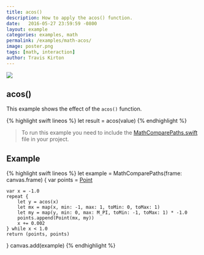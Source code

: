 ```yaml
---
title: acos()
description: How to apply the acos() function.
date:   2016-05-27 23:59:59 -0800
layout: example
categories: examples, math
permalink: /examples/math-acos/
image: poster.png
tags: [math, interaction]
author: Travis Kirton
---
```

![](acos.png)

## acos()
This example shows the effect of the `acos()` function.

{% highlight swift lineos %}
let result = acos(value)
{% endhighlight %}

> To run this example you need to include the [MathComparePaths.swift](https://gist.github.com/C4Framework/0705e9ad451fa2b655075ad72432ca46) file in your project.

## Example
{% highlight swift lineos %}
let example = MathComparePaths(frame: canvas.frame) {
    var points = [Point]()

    var x = -1.0
    repeat {
        let y = acos(x)
        let mx = map(x, min: -1, max: 1, toMin: 0, toMax: 1)
        let my = map(y, min: 0, max: M_PI, toMin: -1, toMax: 1) * -1.0
        points.append(Point(mx, my))
        x += 0.002
    } while x < 1.0
    return (points, points)
}
canvas.add(example)
{% endhighlight %}
